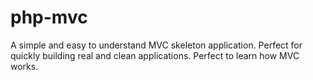 php-mvc
=======

A simple and easy to understand MVC skeleton application. Perfect for quickly building real and clean applications. Perfect to learn how MVC works.
